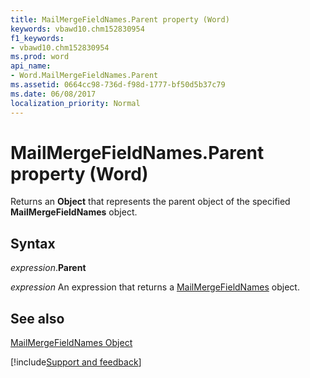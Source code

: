 ```yaml
---
title: MailMergeFieldNames.Parent property (Word)
keywords: vbawd10.chm152830954
f1_keywords:
- vbawd10.chm152830954
ms.prod: word
api_name:
- Word.MailMergeFieldNames.Parent
ms.assetid: 0664cc98-736d-f98d-1777-bf50d5b37c79
ms.date: 06/08/2017
localization_priority: Normal
---
```



# MailMergeFieldNames.Parent property (Word)

Returns an  **Object** that represents the parent object of the specified **MailMergeFieldNames** object.


## Syntax

_expression_.**Parent**

 _expression_ An expression that returns a [MailMergeFieldNames](./Word.MailMergeFieldNames.md) object.


## See also


[MailMergeFieldNames Object](Word.MailMergeFieldNames.md)

[!include[Support and feedback](~/includes/feedback-boilerplate.md)]